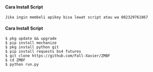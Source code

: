 ####    Cara Install Script
```
Jika ingin membeli apikey bisa lewat script atau wa 082329761867
```


####    Cara Install Script
```
$ pkg update && upgrade  
$ pip install mechanize  
$ pkg install python git
$ pip install requests bs4 futures
$ git clone https://github.com/Fall-Xavier/ZMBF
$ cd ZMBF
$ python run.py
```
